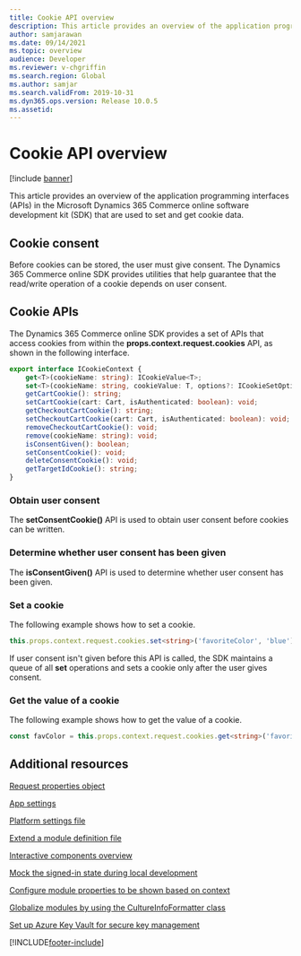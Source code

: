```yaml
---
title: Cookie API overview
description: This article provides an overview of the application programming interfaces (APIs) in the Microsoft Dynamics 365 Commerce online software development kit (SDK) that are used to set and get cookie data.
author: samjarawan
ms.date: 09/14/2021
ms.topic: overview
audience: Developer
ms.reviewer: v-chgriffin
ms.search.region: Global
ms.author: samjar
ms.search.validFrom: 2019-10-31
ms.dyn365.ops.version: Release 10.0.5
ms.assetid: 
---
```

# Cookie API overview

[!include [banner](../includes/banner.md)]

This article provides an overview of the application programming interfaces (APIs) in the Microsoft Dynamics 365 Commerce online software development kit (SDK) that are used to set and get cookie data.

## Cookie consent

Before cookies can be stored, the user must give consent. The Dynamics 365 Commerce online SDK provides utilities that help guarantee that the read/write operation of a cookie depends on user consent.

##  Cookie APIs

The Dynamics 365 Commerce online SDK provides a set of APIs that access cookies from within the **props.context.request.cookies** API, as shown in the following interface.

```typescript
export interface ICookieContext {
    get<T>(cookieName: string): ICookieValue<T>;
    set<T>(cookieName: string, cookieValue: T, options?: ICookieSetOptions): void;
    getCartCookie(): string;
    setCartCookie(cart: Cart, isAuthenticated: boolean): void;
    getCheckoutCartCookie(): string;
    setCheckoutCartCookie(cart: Cart, isAuthenticated: boolean): void;
    removeCheckoutCartCookie(): void;
    remove(cookieName: string): void;
    isConsentGiven(): boolean;
    setConsentCookie(): void;
    deleteConsentCookie(): void;
    getTargetIdCookie(): string;
}
```

### Obtain user consent

The **setConsentCookie()** API is used to obtain user consent before cookies can be written.

### Determine whether user consent has been given

The **isConsentGiven()** API is used to determine whether user consent has been given.

### Set a cookie

The following example shows how to set a cookie.

```typescript
this.props.context.request.cookies.set<string>('favoriteColor', 'blue');
``` 

If user consent isn't given before this API is called, the SDK maintains a queue of all **set** operations and sets a cookie only after the user gives consent.

### Get the value of a cookie

The following example shows how to get the value of a cookie.

```typescript
const favColor = this.props.context.request.cookies.get<string>('favoriteColor');
```
## Additional resources

[Request properties object](request-properties-object.md)

[App settings](app-settings.md)

[Platform settings file](platform-settings.md)

[Extend a module definition file](extend-module-definition.md)

[Interactive components overview](interactive-components.md)

[Mock the signed-in state during local development](mock-sign-in.md)

[Configure module properties to be shown based on context](configure-properties-context.md)

[Globalize modules by using the CultureInfoFormatter class](globalize-modules.md)

[Set up Azure Key Vault for secure key management](set-up-key-vault.md)


[!INCLUDE[footer-include](../../includes/footer-banner.md)]

